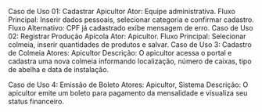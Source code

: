 Caso de Uso 01: Cadastrar Apicultor
Ator: Equipe administrativa.
Fluxo Principal: Inserir dados pessoais, selecionar categoria e confirmar cadastro.
Fluxo Alternativo: CPF já cadastrado exibe mensagem de erro.
Caso de Uso 02: Registrar Produção Apícola
Ator: Apicultor.
Fluxo Principal: Selecionar colmeia, inserir quantidades de produtos e salvar.
Caso de Uso 3: Cadastro de Colmeia
Atores: Apicultor
Descrição: O apicultor acessa o portal e cadastra uma nova colmeia informando localização, número de caixas, tipo de abelha e data de instalação.

Caso de Uso 4: Emissão de Boleto
Atores: Apicultor, Sistema
Descrição: O apicultor emite um boleto para pagamento da mensalidade e visualiza seu status financeiro.
